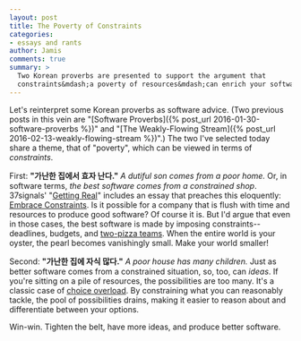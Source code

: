 ```yaml
---
layout: post
title: The Poverty of Constraints
categories:
- essays and rants
author: Jamis
comments: true
summary: >
  Two Korean proverbs are presented to support the argument that
  constraints&mdash;a poverty of resources&mdash;can enrich your software
---
```


Let's reinterpret some Korean proverbs as software advice. (Two previous posts in this vein are "[Software Proverbs]({% post_url 2016-01-30-software-proverbs %})" and "[The Weakly-Flowing Stream]({% post_url 2016-02-13-weakly-flowing-stream %})".) The two I've selected today share a theme, that of "poverty", which can be viewed in terms of _constraints_.

First: **"가난한 집에서 효자 난다."** _A dutiful son comes from a poor home._ Or, in software terms, _the best software comes from a constrained shop_. 37signals' "[Getting Real](https://gettingreal.37signals.com/)" includes an essay that preaches this eloquently: [Embrace Constraints](https://gettingreal.37signals.com/ch03_Embrace_Constraints.php). Is it possible for a company that is flush with time and resources to produce good software? Of course it is. But I'd argue that even in those cases, the best software is made by imposing constraints--deadlines, budgets, and [two-pizza teams](http://zurb.com/word/two-pizza-team). When the entire world is your oyster, the pearl becomes vanishingly small. Make your world smaller!

Second: **"가난한 집에 자식 많다."** _A poor house has many children._ Just as better software comes from a constrained situation, so, too, can _ideas_. If you're sitting on a pile of resources, the possibilities are too many. It's a classic case of [choice overload](https://en.wikipedia.org/wiki/Overchoice). By constraining what you can reasonably tackle, the pool of possibilities drains, making it easier to reason about and differentiate between your options.

Win-win. Tighten the belt, have more ideas, and produce better software.
